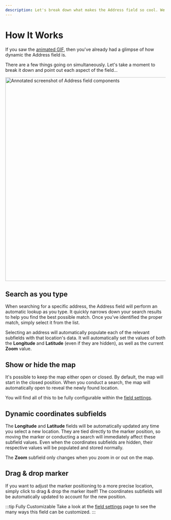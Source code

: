 ```yaml
---
description: Let's break down what makes the Address field so cool. We've got several moving parts tied together, to bring you the most intuitive user experience.
---
```


# How It Works

If you saw the [animated GIF](/address-field/), then you've already had a glimpse of how dynamic the Address field is.

There are a few things going on simultaneously. Let's take a moment to break it down and point out each aspect of the field...

<img class="dropshadow" :src="$withBase('/images/address-field/annotated.png')" alt="Annotated screenshot of Address field components" width="640">

## Search as you type

When searching for a specific address, the Address field will perform an automatic lookup as you type. It quickly narrows down your search results to help you find the best possible match. Once you've identified the proper match, simply select it from the list.

Selecting an address will automatically populate each of the relevant subfields with that location's data. It will automatically set the values of both the **Longitude** and **Latitude** (even if they are hidden), as well as the current **Zoom** value.

## Show or hide the map

It's possible to keep the map either open or closed. By default, the map will start in the closed position. When you conduct a search, the map will automatically open to reveal the newly found location.

You will find all of this to be fully configurable within the [field settings](/address-field/settings/).

## Dynamic coordinates subfields

The **Longitude** and **Latitude** fields will be automatically updated any time you select a new location. They are tied directly to the marker position, so moving the marker or conducting a search will immediately affect these subfield values. Even when the coordinates subfields are hidden, their respective values will be populated and stored normally.

The **Zoom** subfield only changes when you zoom in or out on the map.

## Drag & drop marker

If you want to adjust the marker positioning to a more precise location, simply click to drag & drop the marker itself! The coordinates subfields will be automatically updated to account for the new position.

:::tip Fully Customizable
Take a look at the [field settings](/address-field/settings/) page to see the many ways this field can be customized.
:::
